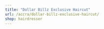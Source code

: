 ```yaml
---
title: "Dollar Billz Exclusive Haircut"
url: /accra/dollar-billz-exclusive-haircut/
shop: hairdresser
---
```

